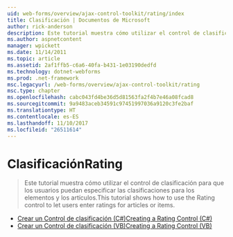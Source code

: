 ```yaml
---
uid: web-forms/overview/ajax-control-toolkit/rating/index
title: Clasificación | Documentos de Microsoft
author: rick-anderson
description: Este tutorial muestra cómo utilizar el control de clasificación para que los usuarios puedan especificar las clasificaciones para los elementos y los artículos.
ms.author: aspnetcontent
manager: wpickett
ms.date: 11/14/2011
ms.topic: article
ms.assetid: 2af1ffb5-c6a6-40fa-b431-1e03190dedfd
ms.technology: dotnet-webforms
ms.prod: .net-framework
msc.legacyurl: /web-forms/overview/ajax-control-toolkit/rating
msc.type: chapter
ms.openlocfilehash: cabc043fd4be36d5d81563fa2f4b7e46a08fcad8
ms.sourcegitcommit: 9a9483aceb34591c97451997036a9120c3fe2baf
ms.translationtype: HT
ms.contentlocale: es-ES
ms.lasthandoff: 11/10/2017
ms.locfileid: "26511614"
---
```

<a name="rating"></a><span data-ttu-id="b249d-103">Clasificación</span><span class="sxs-lookup"><span data-stu-id="b249d-103">Rating</span></span>
====================
> <span data-ttu-id="b249d-104">Este tutorial muestra cómo utilizar el control de clasificación para que los usuarios puedan especificar las clasificaciones para los elementos y los artículos.</span><span class="sxs-lookup"><span data-stu-id="b249d-104">This tutorial shows how to use the Rating control to let users enter ratings for articles or items.</span></span>


- [<span data-ttu-id="b249d-105">Crear un Control de clasificación (C#)</span><span class="sxs-lookup"><span data-stu-id="b249d-105">Creating a Rating Control (C#)</span></span>](creating-a-rating-control-cs.md)
- [<span data-ttu-id="b249d-106">Crear un Control de clasificación (VB)</span><span class="sxs-lookup"><span data-stu-id="b249d-106">Creating a Rating Control (VB)</span></span>](creating-a-rating-control-vb.md)
